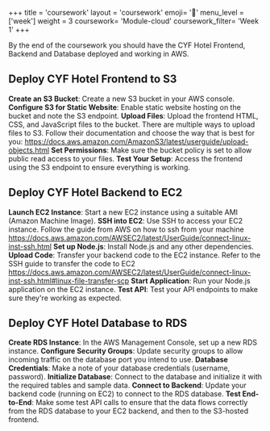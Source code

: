 +++
title = 'coursework'
layout = 'coursework'
emoji= '📝'
menu_level = ['week']
weight = 3
coursework= 'Module-cloud'
coursework_filter= 'Week 1'
+++

By the end of the coursework you should have the CYF Hotel Frontend, Backend and Database deployed and working in AWS.

## Deploy CYF Hotel Frontend to S3

**Create an S3 Bucket**: Create a new S3 bucket in your AWS console.
**Configure S3 for Static Website**: Enable static website hosting on the bucket and note the S3 endpoint.
**Upload Files**: Upload the frontend HTML, CSS, and JavaScript files to the bucket. There are multiple ways to upload files to S3. Follow their documentation and choose the way that is best for you: <https://docs.aws.amazon.com/AmazonS3/latest/userguide/upload-objects.html>
**Set Permissions**: Make sure the bucket policy is set to allow public read access to your files.
**Test Your Setup**: Access the frontend using the S3 endpoint to ensure everything is working.

## Deploy CYF Hotel Backend to EC2

**Launch EC2 Instance**: Start a new EC2 instance using a suitable AMI (Amazon Machine Image).
**SSH into EC2**: Use SSH to access your EC2 instance. Follow the guide from AWS on how to ssh from your machine <https://docs.aws.amazon.com/AWSEC2/latest/UserGuide/connect-linux-inst-ssh.html>
**Set up Node.js**: Install Node.js and any other dependencies.
**Upload Code**: Transfer your backend code to the EC2 instance. Refer to the SSH guide to transfer the code to EC2 <https://docs.aws.amazon.com/AWSEC2/latest/UserGuide/connect-linux-inst-ssh.html#linux-file-transfer-scp>
**Start Application**: Run your Node.js application on the EC2 instance.
**Test API**: Test your API endpoints to make sure they're working as expected.

## Deploy CYF Hotel Database to RDS

**Create RDS Instance**: In the AWS Management Console, set up a new RDS instance.
**Configure Security Groups**: Update security groups to allow incoming traffic on the database port you intend to use.
**Database Credentials**: Make a note of your database credentials (username, password).
**Initialize Database**: Connect to the database and initialize it with the required tables and sample data.
**Connect to Backend**: Update your backend code (running on EC2) to connect to the RDS database.
**Test End-to-End**: Make some test API calls to ensure that the data flows correctly from the RDS database to your EC2 backend, and then to the S3-hosted frontend.

